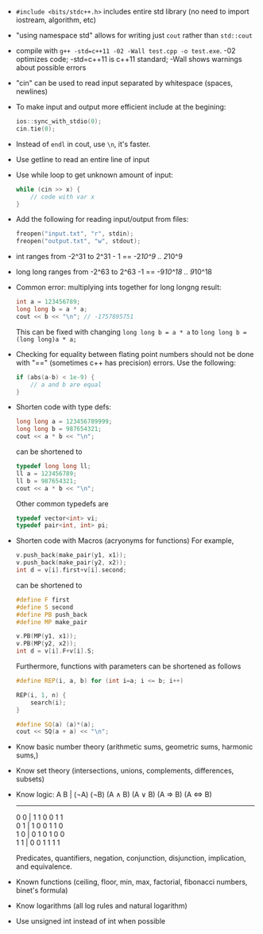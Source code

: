 - ```#include <bits/stdc++.h>``` includes entire std library (no need to import iostream, algorithm, etc)

- "using namespace std" allows for writing just ```cout``` rather than ```std::cout```

- compile with ```g++ -std=c++11 -02 -Wall test.cpp -o test.exe```. -02 optimizes code; -std=c++11 is c++11 standard; -Wall shows warnings about possible errors

- "cin" can be used to read input separated by whitespace (spaces, newlines)

- To make input and output more efficient include at the begining:
    ```cpp
    ios::sync_with_stdio(0);
    cin.tie(0);
    ```

- Instead of ```endl``` in cout, use ```\n```, it's faster.

- Use getline to read an entire line of input

- Use while loop to get unknown amount of input:
    ```cpp
    while (cin >> x) {
        // code with var x
    }
    ```

- Add the following for reading input/output from files:
    ```cpp
    freopen("input.txt", "r", stdin);
    freopen("output.txt", "w", stdout);
    ```

- int ranges from -2^31 to 2^31 - 1  == -2*10^9 .. 2*10^9
- long long ranges from -2^63 to 2^63 -1  == -9*10^18 .. 9*10^18

- Common error: multiplying ints together for long longng result:
    ```cpp
    int a = 123456789;
    long long b = a * a;
    cout << b << "\n"; // -1757895751
    ```

    This can be fixed with changing ```long long b = a * a``` to ```long long b = (long long)a * a;```

- Checking for equality between flating point numbers should not be done with "==" (sometimes c++ has precision) errors. Use the following:
    ```cpp
    if (abs(a-b) < 1e-9) {
        // a and b are equal
    }

- Shorten code with type defs:
    ```cpp
    long long a = 123456789999;
    long long b = 987654321;
    cout << a * b << "\n";
    ```

    can be shortened to

    ```cpp
    typedef long long ll;
    ll a = 123456789;
    ll b = 987654321;
    cout << a * b << "\n";
    ```

    Other common typedefs are 
    ```cpp
    typedef vector<int> vi;
    typedef pair<int, int> pi;

- Shorten code with Macros (acryonyms for functions)
    For example, 
    ```cpp
    v.push_back(make_pair(y1, x1));
    v.push_back(make_pair(y2, x2));
    int d = v[i].first+v[i].second;
    ```

    can be shortened to

    ```cpp
    #define F first
    #define S second
    #define PB push_back
    #define MP make_pair

    v.PB(MP(y1, x1));
    v.PB(MP(y2, x2));
    int d = v[i].F+v[i].S;
    ```

    Furthermore, functions with parameters can be shortened as follows
    ```cpp
    #define REP(i, a, b) for (int i=a; i <= b; i++)

    REP(i, 1, n) {
        search(i);
    }

    #define SQ(a) (a)*(a);
    cout << SQ(a + a) << "\n";
    ```

- Know basic number theory (arithmetic sums, geometric sums, harmonic sums,) 
- Know set theory (intersections, unions, complements, differences, subsets)
- Know logic:
    A B | (¬A) (¬B) (A ∧ B) (A ∨ B) (A ⇒ B) (A ⇔ B)
    ________________________________________________
    0 0 | 1      1     0       0       1         1  
    0 1 | 1      0     0       1       1         0  
    1 0 | 0      1     0       1       0         0  
    1 1 | 0      0     1       1       1         1 

    Predicates, quantifiers, negation, conjunction, disjunction, implication, and equivalence.

- Known functions (ceiling, floor, min, max, factorial, fibonacci numbers, binet's formula)
- Know logarithms (all log rules and natural logarithm)
- Use unsigned int instead of int when possible